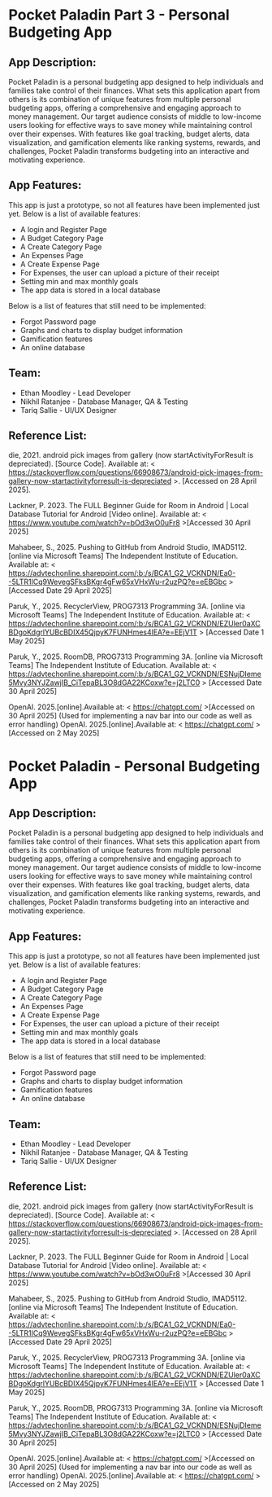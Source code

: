 # Pocket Paladin Part 3 - Personal Budgeting App

## App Description:

Pocket Paladin is a personal budgeting app designed to help individuals and families take control of their finances.
What sets this application apart from others is its combination of unique features from multiple personal budgeting apps, offering a comprehensive and engaging approach to money management. Our target audience consists of middle to low-income users looking for effective ways to save money while maintaining control over their expenses. 
With features like goal tracking, budget alerts, data visualization, and gamification elements like ranking systems, rewards, and challenges, Pocket Paladin transforms budgeting into an interactive and motivating experience.

## App Features:

This app is just a prototype, so not all features have been implemented just yet.
Below is a list of available features:
- A login and Register Page
- A Budget Category Page
- A Create Category Page
- An Expenses Page
- A Create Expense Page
- For Expenses, the user can upload a picture of their receipt
- Setting min and max monthly goals
- The app data is stored in a local database

Below is a list of features that still need to be implemented:
- Forgot Password page
- Graphs and charts to display budget information
- Gamification features
- An online database

## Team:

- Ethan Moodley - Lead Developer
- Nikhil Ratanjee - Database Manager, QA & Testing
- Tariq Sallie - UI/UX Designer

## Reference List:

die, 2021. android pick images from gallery (now startActivityForResult is depreciated). [Source Code]. Available at: < https://stackoverflow.com/questions/66908673/android-pick-images-from-gallery-now-startactivityforresult-is-depreciated >. [Accessed on 28 April 2025].

Lackner, P. 2023. The FULL Beginner Guide for Room in Android | Local Database Tutorial for Android [Video online]. Available at: < https://www.youtube.com/watch?v=bOd3wO0uFr8 >[Accessed 30 April 2025]

Mahabeer, S., 2025. Pushing to GitHub from Android Studio, IMAD5112. [online via Microsoft Teams] The Independent Institute of Education. Available at: < https://advtechonline.sharepoint.com/:b:/s/BCA1_G2_VCKNDN/Ea0--5LTR1lCq9WevegSFksBKgr4gFw65xVHxWu-r2uzPQ?e=eEBGbc > [Accessed Date 29 April 2025]

Paruk, Y., 2025. RecyclerView, PROG7313 Programming 3A. [online via Microsoft Teams] The Independent Institute of Education. Available at: < https://advtechonline.sharepoint.com/:b:/s/BCA1_G2_VCKNDN/EZUler0aXCBDgoKdgrlYUBcBDIX45QjpyK7FUNHmes4lEA?e=EEjV1T > [Accessed Date 1 May 2025]

Paruk, Y., 2025. RoomDB, PROG7313 Programming 3A. [online via Microsoft Teams] The Independent Institute of Education. Available at: < https://advtechonline.sharepoint.com/:b:/s/BCA1_G2_VCKNDN/ESNujDIeme5Mvy3NYJZawjIB_CiTepaBL3O8dGA22KCoxw?e=j2LTC0 > [Accessed Date 30 April 2025]

OpenAI. 2025.[online].Available at: < https://chatgpt.com/ >[Accessed on 30 April 2025]
(Used for implementing a nav bar into our code as well as error handling)
OpenAI. 2025.[online].Available at: < https://chatgpt.com/ >[Accessed on 2 May 2025]
# Pocket Paladin - Personal Budgeting App

## App Description:

Pocket Paladin is a personal budgeting app designed to help individuals and families take control of their finances.
What sets this application apart from others is its combination of unique features from multiple personal budgeting apps, offering a comprehensive and engaging approach to money management. Our target audience consists of middle to low-income users looking for effective ways to save money while maintaining control over their expenses. 
With features like goal tracking, budget alerts, data visualization, and gamification elements like ranking systems, rewards, and challenges, Pocket Paladin transforms budgeting into an interactive and motivating experience.

## App Features:

This app is just a prototype, so not all features have been implemented just yet.
Below is a list of available features:
- A login and Register Page
- A Budget Category Page
- A Create Category Page
- An Expenses Page
- A Create Expense Page
- For Expenses, the user can upload a picture of their receipt
- Setting min and max monthly goals
- The app data is stored in a local database

Below is a list of features that still need to be implemented:
- Forgot Password page
- Graphs and charts to display budget information
- Gamification features
- An online database

## Team:

- Ethan Moodley - Lead Developer
- Nikhil Ratanjee - Database Manager, QA & Testing
- Tariq Sallie - UI/UX Designer

## Reference List:

die, 2021. android pick images from gallery (now startActivityForResult is depreciated). [Source Code]. Available at: < https://stackoverflow.com/questions/66908673/android-pick-images-from-gallery-now-startactivityforresult-is-depreciated >. [Accessed on 28 April 2025].

Lackner, P. 2023. The FULL Beginner Guide for Room in Android | Local Database Tutorial for Android [Video online]. Available at: < https://www.youtube.com/watch?v=bOd3wO0uFr8 >[Accessed 30 April 2025]

Mahabeer, S., 2025. Pushing to GitHub from Android Studio, IMAD5112. [online via Microsoft Teams] The Independent Institute of Education. Available at: < https://advtechonline.sharepoint.com/:b:/s/BCA1_G2_VCKNDN/Ea0--5LTR1lCq9WevegSFksBKgr4gFw65xVHxWu-r2uzPQ?e=eEBGbc > [Accessed Date 29 April 2025]

Paruk, Y., 2025. RecyclerView, PROG7313 Programming 3A. [online via Microsoft Teams] The Independent Institute of Education. Available at: < https://advtechonline.sharepoint.com/:b:/s/BCA1_G2_VCKNDN/EZUler0aXCBDgoKdgrlYUBcBDIX45QjpyK7FUNHmes4lEA?e=EEjV1T > [Accessed Date 1 May 2025]

Paruk, Y., 2025. RoomDB, PROG7313 Programming 3A. [online via Microsoft Teams] The Independent Institute of Education. Available at: < https://advtechonline.sharepoint.com/:b:/s/BCA1_G2_VCKNDN/ESNujDIeme5Mvy3NYJZawjIB_CiTepaBL3O8dGA22KCoxw?e=j2LTC0 > [Accessed Date 30 April 2025]

OpenAI. 2025.[online].Available at: < https://chatgpt.com/ >[Accessed on 30 April 2025]
(Used for implementing a nav bar into our code as well as error handling)
OpenAI. 2025.[online].Available at: < https://chatgpt.com/ >[Accessed on 2 May 2025]
